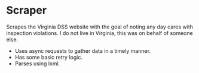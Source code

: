 # Scraper

Scrapes the Virginia DSS website with the goal of noting any day cares with inspection violations.
I do not live in Virginia, this was on behalf of someone else.

- Uses async requests to gather data in a timely manner.
- Has some basic retry logic.
- Parses using lxml.
